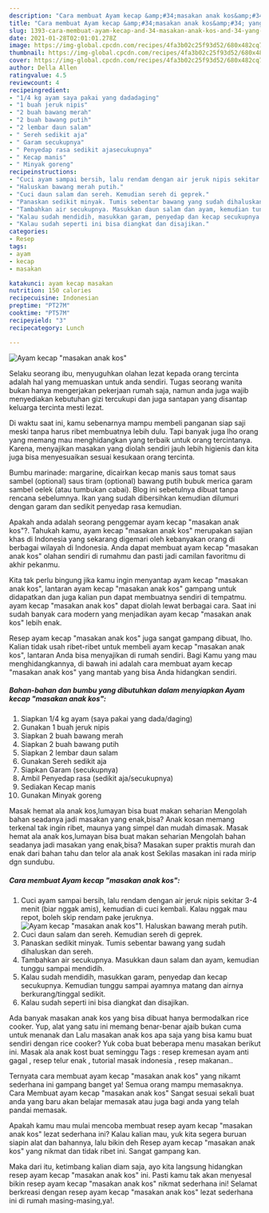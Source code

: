 ```yaml
---
description: "Cara membuat Ayam kecap &amp;#34;masakan anak kos&amp;#34; yang enak dan Mudah Dibuat"
title: "Cara membuat Ayam kecap &amp;#34;masakan anak kos&amp;#34; yang enak dan Mudah Dibuat"
slug: 1393-cara-membuat-ayam-kecap-and-34-masakan-anak-kos-and-34-yang-enak-dan-mudah-dibuat
date: 2021-01-28T02:01:01.278Z
image: https://img-global.cpcdn.com/recipes/4fa3b02c25f93d52/680x482cq70/ayam-kecap-masakan-anak-kos-foto-resep-utama.jpg
thumbnail: https://img-global.cpcdn.com/recipes/4fa3b02c25f93d52/680x482cq70/ayam-kecap-masakan-anak-kos-foto-resep-utama.jpg
cover: https://img-global.cpcdn.com/recipes/4fa3b02c25f93d52/680x482cq70/ayam-kecap-masakan-anak-kos-foto-resep-utama.jpg
author: Della Allen
ratingvalue: 4.5
reviewcount: 4
recipeingredient:
- "1/4 kg ayam saya pakai yang dadadaging"
- "1 buah jeruk nipis"
- "2 buah bawang merah"
- "2 buah bawang putih"
- "2 lembar daun salam"
- " Sereh sedikit aja"
- " Garam secukupnya"
- " Penyedap rasa sedikit ajasecukupnya"
- " Kecap manis"
- " Minyak goreng"
recipeinstructions:
- "Cuci ayam sampai bersih, lalu rendam dengan air jeruk nipis sekitar 3-4 menit (biar nggak amis), kemudian di cuci kembali. Kalau nggak mau repot, boleh skip rendam pake jeruknya."
- "Haluskan bawang merah putih."
- "Cuci daun salam dan sereh. Kemudian sereh di geprek."
- "Panaskan sedikit minyak. Tumis sebentar bawang yang sudah dihaluskan dan sereh."
- "Tambahkan air secukupnya. Masukkan daun salam dan ayam, kemudian tunggu sampai mendidih."
- "Kalau sudah mendidih, masukkan garam, penyedap dan kecap secukupnya. Kemudian tunggu sampai ayamnya matang dan airnya berkurang/tinggal sedikit."
- "Kalau sudah seperti ini bisa diangkat dan disajikan."
categories:
- Resep
tags:
- ayam
- kecap
- masakan

katakunci: ayam kecap masakan 
nutrition: 150 calories
recipecuisine: Indonesian
preptime: "PT27M"
cooktime: "PT57M"
recipeyield: "3"
recipecategory: Lunch

---
```



![Ayam kecap &#34;masakan anak kos&#34;](https://img-global.cpcdn.com/recipes/4fa3b02c25f93d52/680x482cq70/ayam-kecap-masakan-anak-kos-foto-resep-utama.jpg)

Selaku seorang ibu, menyuguhkan olahan lezat kepada orang tercinta adalah hal yang memuaskan untuk anda sendiri. Tugas seorang  wanita bukan hanya mengerjakan pekerjaan rumah saja, namun anda juga wajib menyediakan kebutuhan gizi tercukupi dan juga santapan yang disantap keluarga tercinta mesti lezat.

Di waktu  saat ini, kamu sebenarnya mampu membeli panganan siap saji meski tanpa harus ribet membuatnya lebih dulu. Tapi banyak juga lho orang yang memang mau menghidangkan yang terbaik untuk orang tercintanya. Karena, menyajikan masakan yang diolah sendiri jauh lebih higienis dan kita juga bisa menyesuaikan sesuai kesukaan orang tercinta. 

Bumbu marinade: margarine, dicairkan kecap manis saus tomat saus sambel (optional) saus tiram (optional) bawang putih bubuk merica garam sambel oelek (atau tumbukan cabai). Blog ini sebetulnya dibuat tanpa rencana sebelumnya. Ikan yang sudah dibersihkan kemudian dilumuri dengan garam dan sedikit penyedap rasa kemudian.

Apakah anda adalah seorang penggemar ayam kecap &#34;masakan anak kos&#34;?. Tahukah kamu, ayam kecap &#34;masakan anak kos&#34; merupakan sajian khas di Indonesia yang sekarang digemari oleh kebanyakan orang di berbagai wilayah di Indonesia. Anda dapat membuat ayam kecap &#34;masakan anak kos&#34; olahan sendiri di rumahmu dan pasti jadi camilan favoritmu di akhir pekanmu.

Kita tak perlu bingung jika kamu ingin menyantap ayam kecap &#34;masakan anak kos&#34;, lantaran ayam kecap &#34;masakan anak kos&#34; gampang untuk didapatkan dan juga kalian pun dapat membuatnya sendiri di tempatmu. ayam kecap &#34;masakan anak kos&#34; dapat diolah lewat berbagai cara. Saat ini sudah banyak cara modern yang menjadikan ayam kecap &#34;masakan anak kos&#34; lebih enak.

Resep ayam kecap &#34;masakan anak kos&#34; juga sangat gampang dibuat, lho. Kalian tidak usah ribet-ribet untuk membeli ayam kecap &#34;masakan anak kos&#34;, lantaran Anda bisa menyajikan di rumah sendiri. Bagi Kamu yang mau menghidangkannya, di bawah ini adalah cara membuat ayam kecap &#34;masakan anak kos&#34; yang mantab yang bisa Anda hidangkan sendiri.

<!--inarticleads1-->

##### Bahan-bahan dan bumbu yang dibutuhkan dalam menyiapkan Ayam kecap &#34;masakan anak kos&#34;:

1. Siapkan 1/4 kg ayam (saya pakai yang dada/daging)
1. Gunakan 1 buah jeruk nipis
1. Siapkan 2 buah bawang merah
1. Siapkan 2 buah bawang putih
1. Siapkan 2 lembar daun salam
1. Gunakan  Sereh sedikit aja
1. Siapkan  Garam (secukupnya)
1. Ambil  Penyedap rasa (sedikit aja/secukupnya)
1. Sediakan  Kecap manis
1. Gunakan  Minyak goreng


Masak hemat ala anak kos,lumayan bisa buat makan seharian Mengolah bahan seadanya jadi masakan yang enak,bisa? Anak kosan memang terkenal tak ingin ribet, maunya yang simpel dan mudah dimasak. Masak hemat ala anak kos,lumayan bisa buat makan seharian Mengolah bahan seadanya jadi masakan yang enak,bisa? Masakan super praktis murah dan enak dari bahan tahu dan telor ala anak kost Sekilas masakan ini rada mirip dgn sundubu. 

<!--inarticleads2-->

##### Cara membuat Ayam kecap &#34;masakan anak kos&#34;:

1. Cuci ayam sampai bersih, lalu rendam dengan air jeruk nipis sekitar 3-4 menit (biar nggak amis), kemudian di cuci kembali. Kalau nggak mau repot, boleh skip rendam pake jeruknya.
<img src="https://img-global.cpcdn.com/steps/f3d28d1859f36498/160x128cq70/ayam-kecap-masakan-anak-kos-langkah-memasak-1-foto.jpg" alt="Ayam kecap &#34;masakan anak kos&#34;">1. Haluskan bawang merah putih.
1. Cuci daun salam dan sereh. Kemudian sereh di geprek.
1. Panaskan sedikit minyak. Tumis sebentar bawang yang sudah dihaluskan dan sereh.
1. Tambahkan air secukupnya. Masukkan daun salam dan ayam, kemudian tunggu sampai mendidih.
1. Kalau sudah mendidih, masukkan garam, penyedap dan kecap secukupnya. Kemudian tunggu sampai ayamnya matang dan airnya berkurang/tinggal sedikit.
1. Kalau sudah seperti ini bisa diangkat dan disajikan.


Ada banyak masakan anak kos yang bisa dibuat hanya bermodalkan rice cooker. Yup, alat yang satu ini memang benar-benar ajaib bukan cuma untuk menanak dan Lalu masakan anak kos apa saja yang bisa kamu buat sendiri dengan rice cooker? Yuk coba buat beberapa menu masakan berikut ini. Masak ala anak kost buat seminggu Tags : resep kremesan ayam anti gagal , resep telur enak , tutorial masak indonesia , resep makanan.. 

Ternyata cara membuat ayam kecap &#34;masakan anak kos&#34; yang nikamt sederhana ini gampang banget ya! Semua orang mampu memasaknya. Cara Membuat ayam kecap &#34;masakan anak kos&#34; Sangat sesuai sekali buat anda yang baru akan belajar memasak atau juga bagi anda yang telah pandai memasak.

Apakah kamu mau mulai mencoba membuat resep ayam kecap &#34;masakan anak kos&#34; lezat sederhana ini? Kalau kalian mau, yuk kita segera buruan siapin alat dan bahannya, lalu bikin deh Resep ayam kecap &#34;masakan anak kos&#34; yang nikmat dan tidak ribet ini. Sangat gampang kan. 

Maka dari itu, ketimbang kalian diam saja, ayo kita langsung hidangkan resep ayam kecap &#34;masakan anak kos&#34; ini. Pasti kamu tak akan menyesal bikin resep ayam kecap &#34;masakan anak kos&#34; nikmat sederhana ini! Selamat berkreasi dengan resep ayam kecap &#34;masakan anak kos&#34; lezat sederhana ini di rumah masing-masing,ya!.

